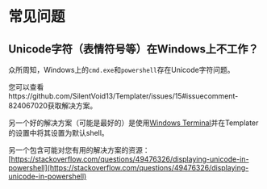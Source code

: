# 常见问题

## Unicode字符（表情符号等）在Windows上不工作？

众所周知，Windows上的`cmd.exe`和`powershell`存在Unicode字符问题。

您可以查看https://github.com/SilentVoid13/Templater/issues/15#issuecomment-824067020获取解决方案。

另一个好的解决方案（可能是最好的）是使用[Windows Terminal](https://www.microsoft.com/en-us/p/windows-terminal/9n0dx20hk701)并在Templater的设置中将其设置为默认shell。

另一个包含可能对您有用的解决方案的资源：[https://stackoverflow.com/questions/49476326/displaying-unicode-in-powershell](https://stackoverflow.com/questions/49476326/displaying-unicode-in-powershell)